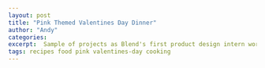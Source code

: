 ```yaml
---
layout: post
title: "Pink Themed Valentines Day Dinner"
author: "Andy"
categories: 
excerpt:  Sample of projects as Blend's first product design intern working on their white-label SaaS platform, helping to deliver speed and transparency to the consumer lending ecosystem.
tags: recipes food pink valentines-day cooking
---
```

